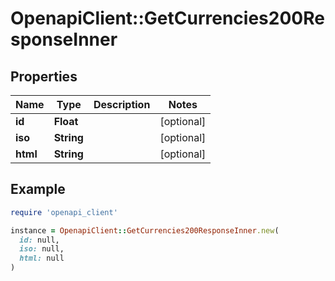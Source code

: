 # OpenapiClient::GetCurrencies200ResponseInner

## Properties

| Name | Type | Description | Notes |
| ---- | ---- | ----------- | ----- |
| **id** | **Float** |  | [optional] |
| **iso** | **String** |  | [optional] |
| **html** | **String** |  | [optional] |

## Example

```ruby
require 'openapi_client'

instance = OpenapiClient::GetCurrencies200ResponseInner.new(
  id: null,
  iso: null,
  html: null
)
```

